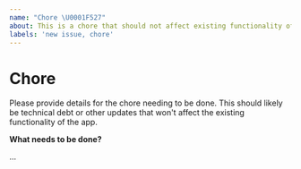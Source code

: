 ```yaml
---
name: "Chore \U0001F527"
about: This is a chore that should not affect existing functionality of the app
labels: 'new issue, chore'
---
```


# Chore

Please provide details for the chore needing to be done.  This should likely be technical debt or other updates that won't affect the existing functionality of the app.

**What needs to be done?**

...
